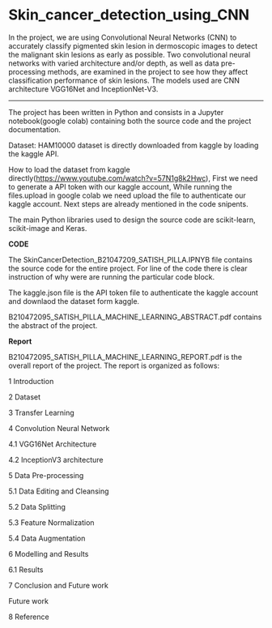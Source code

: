 # Skin_cancer_detection_using_CNN

In the project, we are using Convolutional Neural Networks (CNN) to accurately classify pigmented skin lesion in dermoscopic images to detect the malignant skin lesions as early as possible. Two convolutional neural networks with varied architecture and/or depth, as well as data pre-processing methods, are examined in the project to see how they affect classification performance of skin lesions. The models used are CNN architecture VGG16Net and InceptionNet-V3. 

***
The project has been written in Python and consists in a Jupyter notebook(google colab) containing both the source code and the project documentation. 

Dataset: HAM10000 dataset is directly downloaded from kaggle by loading the kaggle API.

How to load the dataset from kaggle directly(https://www.youtube.com/watch?v=57N1g8k2Hwc), First we need to generate a API token with our kaggle account, While running the files.upload in google colab we need upload the file to authenticate our kaggle account. Next steps are already mentioned in the code snipents.

The main Python libraries used to design the source code are scikit-learn, scikit-image and Keras. 

**CODE**

The SkinCancerDetection_B21047209_SATISH_PILLA.IPNYB file contains the source code for the entire project. For line of the code there is clear instruction of why were are running the particular code block.

The kaggle.json file is the API token file to authenticate the kaggle account and downlaod the dataset form kaggle. 

B210472095_SATISH_PILLA_MACHINE_LEARNING_ABSTRACT.pdf contains the abstract of the project.

**Report**

B210472095_SATISH_PILLA_MACHINE_LEARNING_REPORT.pdf is the overall report of the project. The report is organized as follows:

1 Introduction	

2 Dataset	

3 Transfer Learning	

4 Convolution Neural Network	

4.1 VGG16Net Architecture	

4.2 InceptionV3 architecture	

5 Data Pre-processing	

5.1 Data Editing and Cleansing	

5.2 Data Splitting	

5.3 Feature Normalization	

5.4 Data Augmentation	

6 Modelling and Results

6.1 Results

7 Conclusion and Future work

Future work

8 Reference

